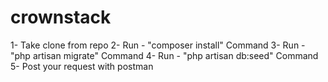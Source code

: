 # crownstack
1- Take clone from repo 
2- Run - "composer install" Command
3- Run - "php artisan migrate" Command
4- Run - "php artisan db:seed" Command
5- Post your request with postman
 
